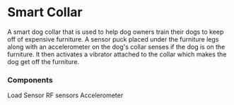 # Smart Collar

A smart dog collar that is used to help dog owners train their dogs to keep off of expensive furniture. A sensor puck placed under the furniture legs along with an accelerometer on the dog's collar senses if the dog is on the furniture. It then activates a vibrator attached to the collar which makes the dog get off the furniture.


### Components

Load Sensor
RF sensors
Accelerometer